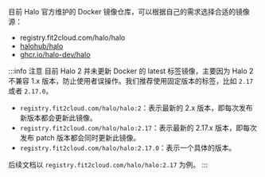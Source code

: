 目前 Halo 官方维护的 Docker 镜像仓库，可以根据自己的需求选择合适的镜像源：

- registry.fit2cloud.com/halo/halo
- [halohub/halo](https://hub.docker.com/r/halohub/halo)
- [ghcr.io/halo-dev/halo](https://github.com/halo-dev/halo/pkgs/container/halo)

:::info 注意
目前 Halo 2 并未更新 Docker 的 latest 标签镜像，主要因为 Halo 2 不兼容 1.x 版本，防止使用者误操作。我们推荐使用固定版本的标签，比如 `2.17` 或者 `2.17.0`。

- `registry.fit2cloud.com/halo/halo:2`：表示最新的 2.x 版本，即每次发布新版本都会更新此镜像。
- `registry.fit2cloud.com/halo/halo:2.17`：表示最新的 2.17.x 版本，即每次发布 patch 版本都会同时更新此镜像。
- `registry.fit2cloud.com/halo/halo:2.17.0`：表示一个具体的版本。

后续文档以 `registry.fit2cloud.com/halo/halo:2.17` 为例。
:::

